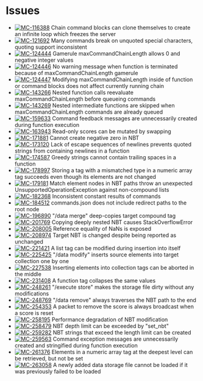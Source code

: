 # Issues

* [![MC-116388](https://img.shields.io/badge/dynamic/json?label=MC-116388&query=%24.fields.resolution.name&url=https%3A%2F%2Fbugs.mojang.com%2Frest%2Fapi%2F2%2Fissue%2FMC-116388)](https://bugs.mojang.com/browse/MC-116388)
  Chain command blocks can clone themselves to create an infinite loop which freezes the server
* [![MC-121692](https://img.shields.io/badge/dynamic/json?label=MC-121692&query=%24.fields.resolution.name&url=https%3A%2F%2Fbugs.mojang.com%2Frest%2Fapi%2F2%2Fissue%2FMC-121692)](https://bugs.mojang.com/browse/MC-121692)
  Many commands break on unquoted special characters, quoting support inconsistent
* [![MC-124444](https://img.shields.io/badge/dynamic/json?label=MC-124444&query=%24.fields.resolution.name&url=https%3A%2F%2Fbugs.mojang.com%2Frest%2Fapi%2F2%2Fissue%2FMC-124444)](https://bugs.mojang.com/browse/MC-124444)
  Gamerule maxCommandChainLength allows 0 and negative integer values
* [![MC-124446](https://img.shields.io/badge/dynamic/json?label=MC-124446&query=%24.fields.resolution.name&url=https%3A%2F%2Fbugs.mojang.com%2Frest%2Fapi%2F2%2Fissue%2FMC-124446)](https://bugs.mojang.com/browse/MC-124446)
  No warning message when function is terminated because of maxCommandChainLength gamerule
* [![MC-124447](https://img.shields.io/badge/dynamic/json?label=MC-124447&query=%24.fields.resolution.name&url=https%3A%2F%2Fbugs.mojang.com%2Frest%2Fapi%2F2%2Fissue%2FMC-124447)](https://bugs.mojang.com/browse/MC-124447)
  Modifying maxCommandChainLength inside of function or command blocks does not affect currently running chain
* [![MC-143266](https://img.shields.io/badge/dynamic/json?label=MC-143266&query=%24.fields.resolution.name&url=https%3A%2F%2Fbugs.mojang.com%2Frest%2Fapi%2F2%2Fissue%2FMC-143266)](https://bugs.mojang.com/browse/MC-143266)
  Nested function calls reevaluate maxCommandChainLength before queueing commands
* [![MC-143269](https://img.shields.io/badge/dynamic/json?label=MC-143269&query=%24.fields.resolution.name&url=https%3A%2F%2Fbugs.mojang.com%2Frest%2Fapi%2F2%2Fissue%2FMC-143269)](https://bugs.mojang.com/browse/MC-143269)
  Nested intermediate functions are skipped when maxCommandChainLength commands are already queued
* [![MC-159633](https://img.shields.io/badge/dynamic/json?label=MC-159633&query=%24.fields.resolution.name&url=https%3A%2F%2Fbugs.mojang.com%2Frest%2Fapi%2F2%2Fissue%2FMC-159633)](https://bugs.mojang.com/browse/MC-159633)
  Command feedback messages are unnecessarily created during function execution
* [![MC-163943](https://img.shields.io/badge/dynamic/json?label=MC-163943&query=%24.fields.resolution.name&url=https%3A%2F%2Fbugs.mojang.com%2Frest%2Fapi%2F2%2Fissue%2FMC-163943)](https://bugs.mojang.com/browse/MC-163943)
  Read-only scores can be mutated by swapping
* [![MC-171881](https://img.shields.io/badge/dynamic/json?label=MC-171881&query=%24.fields.resolution.name&url=https%3A%2F%2Fbugs.mojang.com%2Frest%2Fapi%2F2%2Fissue%2FMC-171881)](https://bugs.mojang.com/browse/MC-171881)
  Cannot create negative zero in NBT
* [![MC-173120](https://img.shields.io/badge/dynamic/json?label=MC-173120&query=%24.fields.resolution.name&url=https%3A%2F%2Fbugs.mojang.com%2Frest%2Fapi%2F2%2Fissue%2FMC-173120)](https://bugs.mojang.com/browse/MC-173120)
  Lack of escape sequences of newlines prevents quoted strings from containing newlines in a function
* [![MC-174587](https://img.shields.io/badge/dynamic/json?label=MC-174587&query=%24.fields.resolution.name&url=https%3A%2F%2Fbugs.mojang.com%2Frest%2Fapi%2F2%2Fissue%2FMC-174587)](https://bugs.mojang.com/browse/MC-174587)
  Greedy strings cannot contain trailing spaces in a function
* [![MC-178997](https://img.shields.io/badge/dynamic/json?label=MC-178997&query=%24.fields.resolution.name&url=https%3A%2F%2Fbugs.mojang.com%2Frest%2Fapi%2F2%2Fissue%2FMC-178997)](https://bugs.mojang.com/browse/MC-178997)
  Storing a tag with a mismatched type in a numeric array tag succeeds even though its elements are not changed
* [![MC-179181](https://img.shields.io/badge/dynamic/json?label=MC-179181&query=%24.fields.resolution.name&url=https%3A%2F%2Fbugs.mojang.com%2Frest%2Fapi%2F2%2Fissue%2FMC-179181)](https://bugs.mojang.com/browse/MC-179181)
  Match element nodes in NBT paths throw an unexpected UnsupportedOperationException against non-compound lists
* [![MC-182368](https://img.shields.io/badge/dynamic/json?label=MC-182368&query=%24.fields.resolution.name&url=https%3A%2F%2Fbugs.mojang.com%2Frest%2Fapi%2F2%2Fissue%2FMC-182368)](https://bugs.mojang.com/browse/MC-182368)
  Inconsistent constant results of commands
* [![MC-184512](https://img.shields.io/badge/dynamic/json?label=MC-184512&query=%24.fields.resolution.name&url=https%3A%2F%2Fbugs.mojang.com%2Frest%2Fapi%2F2%2Fissue%2FMC-184512)](https://bugs.mojang.com/browse/MC-184512)
  commands.json does not include redirect paths to the root node
* [![MC-196890](https://img.shields.io/badge/dynamic/json?label=MC-196890&query=%24.fields.resolution.name&url=https%3A%2F%2Fbugs.mojang.com%2Frest%2Fapi%2F2%2Fissue%2FMC-196890)](https://bugs.mojang.com/browse/MC-196890)
  "/data merge" deep-copies target compound tag
* [![MC-201769](https://img.shields.io/badge/dynamic/json?label=MC-201769&query=%24.fields.resolution.name&url=https%3A%2F%2Fbugs.mojang.com%2Frest%2Fapi%2F2%2Fissue%2FMC-201769)](https://bugs.mojang.com/browse/MC-201769)
  Copying deeply nested NBT causes StackOverflowError
* [![MC-208005](https://img.shields.io/badge/dynamic/json?label=MC-208005&query=%24.fields.resolution.name&url=https%3A%2F%2Fbugs.mojang.com%2Frest%2Fapi%2F2%2Fissue%2FMC-208005)](https://bugs.mojang.com/browse/MC-208005)
  Reference equality of NaNs is exposed
* [![MC-208974](https://img.shields.io/badge/dynamic/json?label=MC-208974&query=%24.fields.resolution.name&url=https%3A%2F%2Fbugs.mojang.com%2Frest%2Fapi%2F2%2Fissue%2FMC-208974)](https://bugs.mojang.com/browse/MC-208974)
  Target NBT is changed despite being reported as unchanged
* [![MC-221421](https://img.shields.io/badge/dynamic/json?label=MC-221421&query=%24.fields.resolution.name&url=https%3A%2F%2Fbugs.mojang.com%2Frest%2Fapi%2F2%2Fissue%2FMC-221421)](https://bugs.mojang.com/browse/MC-221421)
  A list tag can be modified during insertion into itself
* [![MC-225425](https://img.shields.io/badge/dynamic/json?label=MC-225425&query=%24.fields.resolution.name&url=https%3A%2F%2Fbugs.mojang.com%2Frest%2Fapi%2F2%2Fissue%2FMC-225425)](https://bugs.mojang.com/browse/MC-225425)
  "/data modify" inserts source elements into target collection one by one
* [![MC-227538](https://img.shields.io/badge/dynamic/json?label=MC-227538&query=%24.fields.resolution.name&url=https%3A%2F%2Fbugs.mojang.com%2Frest%2Fapi%2F2%2Fissue%2FMC-227538)](https://bugs.mojang.com/browse/MC-227538)
  Inserting elements into collection tags can be aborted in the middle
* [![MC-231408](https://img.shields.io/badge/dynamic/json?label=MC-231408&query=%24.fields.resolution.name&url=https%3A%2F%2Fbugs.mojang.com%2Frest%2Fapi%2F2%2Fissue%2FMC-231408)](https://bugs.mojang.com/browse/MC-231408)
  A function tag collapses the same values
* [![MC-248261](https://img.shields.io/badge/dynamic/json?label=MC-248261&query=%24.fields.resolution.name&url=https%3A%2F%2Fbugs.mojang.com%2Frest%2Fapi%2F2%2Fissue%2FMC-248261)](https://bugs.mojang.com/browse/MC-248261)
  "/execute store" makes the storage file dirty without any modifications
* [![MC-248769](https://img.shields.io/badge/dynamic/json?label=MC-248769&query=%24.fields.resolution.name&url=https%3A%2F%2Fbugs.mojang.com%2Frest%2Fapi%2F2%2Fissue%2FMC-248769)](https://bugs.mojang.com/browse/MC-248769)
  "/data remove" always traverses the NBT path to the end
* [![MC-254353](https://img.shields.io/badge/dynamic/json?label=MC-254353&query=%24.fields.resolution.name&url=https%3A%2F%2Fbugs.mojang.com%2Frest%2Fapi%2F2%2Fissue%2FMC-254353)](https://bugs.mojang.com/browse/MC-254353)
  A packet to remove the score is always broadcast when a score is reset
* [![MC-258195](https://img.shields.io/badge/dynamic/json?label=MC-258195&query=%24.fields.resolution.name&url=https%3A%2F%2Fbugs.mojang.com%2Frest%2Fapi%2F2%2Fissue%2FMC-258195)](https://bugs.mojang.com/browse/MC-258195)
  Performance degradation of NBT modification
* [![MC-258479](https://img.shields.io/badge/dynamic/json?label=MC-258479&query=%24.fields.resolution.name&url=https%3A%2F%2Fbugs.mojang.com%2Frest%2Fapi%2F2%2Fissue%2FMC-258479)](https://bugs.mojang.com/browse/MC-258479)
  NBT depth limit can be exceeded by "set_nbt"
* [![MC-259282](https://img.shields.io/badge/dynamic/json?label=MC-259282&query=%24.fields.resolution.name&url=https%3A%2F%2Fbugs.mojang.com%2Frest%2Fapi%2F2%2Fissue%2FMC-259282)](https://bugs.mojang.com/browse/MC-259282)
  NBT strings that exceed the length limit can be created
* [![MC-259563](https://img.shields.io/badge/dynamic/json?label=MC-259563&query=%24.fields.resolution.name&url=https%3A%2F%2Fbugs.mojang.com%2Frest%2Fapi%2F2%2Fissue%2FMC-259563)](https://bugs.mojang.com/browse/MC-259563)
  Command exception messages are unnecessarily created and stringified during function execution
* [![MC-261376](https://img.shields.io/badge/dynamic/json?label=MC-261376&query=%24.fields.resolution.name&url=https%3A%2F%2Fbugs.mojang.com%2Frest%2Fapi%2F2%2Fissue%2FMC-261376)](https://bugs.mojang.com/browse/MC-261376)
  Elements in a numeric array tag at the deepest level can be retrieved, but not be set
* [![MC-263058](https://img.shields.io/badge/dynamic/json?label=MC-263058&query=%24.fields.resolution.name&url=https%3A%2F%2Fbugs.mojang.com%2Frest%2Fapi%2F2%2Fissue%2FMC-263058)](https://bugs.mojang.com/browse/MC-263058)
  A newly added data storage file cannot be loaded if it was previously failed to be loaded
